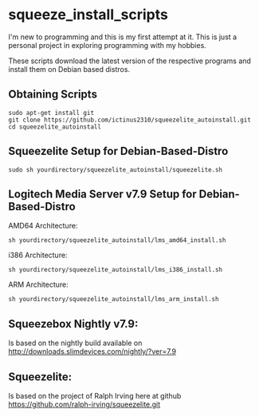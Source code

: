 squeeze_install_scripts
==============
I'm new to programming and this is my first attempt at it.
This is just a personal project in exploring programming with my hobbies.

These scripts download the latest version of the respective programs and install them on Debian based distros.

Obtaining Scripts
-----------------
```shell
sudo apt-get install git
git clone https://github.com/ictinus2310/squeezelite_autoinstall.git
cd squeezelite_autoinstall
```
Squeezelite Setup for Debian-Based-Distro
-----------------------------------------
```shell
sudo sh yourdirectory/squeezelite_autoinstall/squeezelite.sh
```
Logitech Media Server v7.9 Setup for Debian-Based-Distro
--------------------------------------------------------
AMD64 Architecture:
```shell
sh yourdirectory/squeezelite_autoinstall/lms_amd64_install.sh
```
i386 Architecture:
```shell
sh yourdirectory/squeezelite_autoinstall/lms_i386_install.sh
```
ARM Architecture:
```shell
sh yourdirectory/squeezelite_autoinstall/lms_arm_install.sh
```

Squeezebox Nightly v7.9:
-------------------
Is based on the nightly build available on http://downloads.slimdevices.com/nightly/?ver=7.9

Squeezelite:
------------
Is based on the project of Ralph Irving here at github https://github.com/ralph-irving/squeezelite.git
